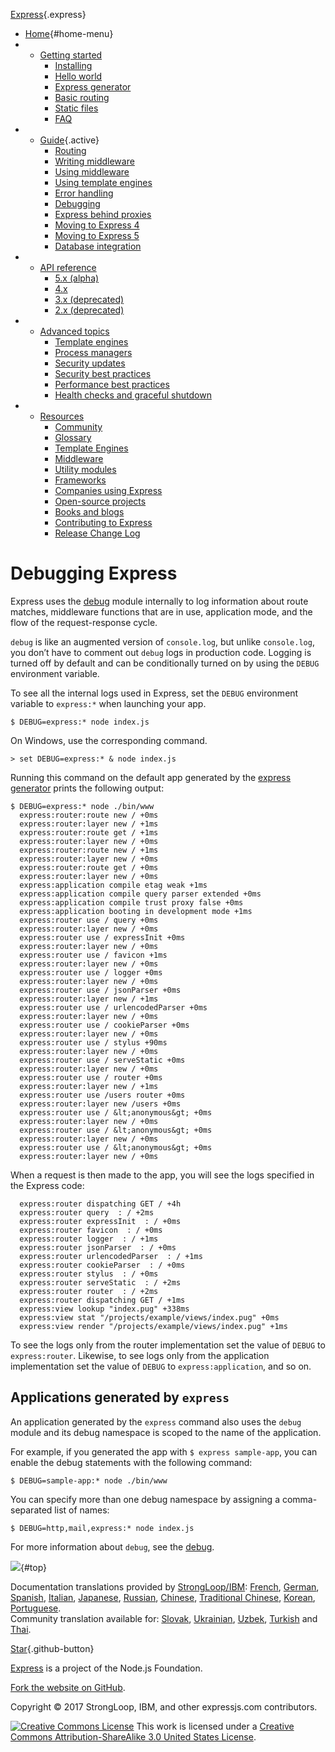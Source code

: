 <div class="section page content">

<div id="mobile-menu">

<div id="nav-button" class="fa fa-bars fa-2x button">

</div>

</div>

<div id="logo" class="section">

[Express](/){.express}

</div>

<div id="navbar">

-   [Home](/){#home-menu}
-   -   [Getting started](/en/starter/installing.html)
        -   [Installing](/en/starter/installing.html)
        -   [Hello world](/en/starter/hello-world.html)
        -   [Express generator](/en/starter/generator.html)
        -   [Basic routing](/en/starter/basic-routing.html)
        -   [Static files](/en/starter/static-files.html)
        -   [FAQ](/en/starter/faq.html)
-   -   [Guide](/en/guide/routing.html){.active}
        -   [Routing](/en/guide/routing.html)
        -   [Writing middleware](/en/guide/writing-middleware.html)
        -   [Using middleware](/en/guide/using-middleware.html)
        -   [Using template
            engines](/en/guide/using-template-engines.html)
        -   [Error handling](/en/guide/error-handling.html)
        -   [Debugging](/en/guide/debugging.html)
        -   [Express behind proxies](/en/guide/behind-proxies.html)
        -   [Moving to Express 4](/en/guide/migrating-4.html)
        -   [Moving to Express 5](/en/guide/migrating-5.html)
        -   [Database integration](/en/guide/database-integration.html)
-   -   [API reference](/en/4x/api.html)
        -   [5.x (alpha)](/en/5x/api.html)
        -   [4.x](/en/4x/api.html)
        -   [3.x (deprecated)](/en/3x/api.html)
        -   [2.x (deprecated)](/2x/)
-   -   [Advanced topics](/en/advanced/developing-template-engines.html)
        -   [Template
            engines](/en/advanced/developing-template-engines.html)
        -   [Process managers](/en/advanced/pm.html)
        -   [Security updates](/en/advanced/security-updates.html)
        -   [Security best
            practices](/en/advanced/best-practice-security.html)
        -   [Performance best
            practices](/en/advanced/best-practice-performance.html)
        -   [Health checks and graceful
            shutdown](/en/advanced/healthcheck-graceful-shutdown.html)
-   -   [Resources](/en/resources/glossary.html)
        -   [Community](/en/resources/community.html)
        -   [Glossary](/en/resources/glossary.html)
        -   [Template Engines](/en/resources/template-engines.html)
        -   [Middleware](/en/resources/middleware.html)
        -   [Utility modules](/en/resources/utils.html)
        -   [Frameworks](/en/resources/frameworks.html)
        -   [Companies using
            Express](/en/resources/companies-using-express.html)
        -   [Open-source
            projects](/en/resources/open-source-using-express.html)
        -   [Books and blogs](/en/resources/books-blogs.html)
        -   [Contributing to Express](/en/resources/contributing.html)
        -   [Release Change Log](/en/changelog/4x.html)

</div>

<div id="overlay">

</div>

<div id="page-doc" markdown="1">

Debugging Express
=================

Express uses the [debug](https://www.npmjs.com/package/debug) module
internally to log information about route matches, middleware functions
that are in use, application mode, and the flow of the request-response
cycle.

<div class="doc-box doc-info">

`debug` is like an augmented version of `console.log`, but unlike
`console.log`, you don’t have to comment out `debug` logs in production
code. Logging is turned off by default and can be conditionally turned
on by using the `DEBUG` environment variable.

</div>

To see all the internal logs used in Express, set the `DEBUG`
environment variable to `express:*` when launching your app.

    $ DEBUG=express:* node index.js

On Windows, use the corresponding command.

    > set DEBUG=express:* & node index.js

Running this command on the default app generated by the [express
generator](/en/starter/generator.html) prints the following output:

    $ DEBUG=express:* node ./bin/www
      express:router:route new / +0ms
      express:router:layer new / +1ms
      express:router:route get / +1ms
      express:router:layer new / +0ms
      express:router:route new / +1ms
      express:router:layer new / +0ms
      express:router:route get / +0ms
      express:router:layer new / +0ms
      express:application compile etag weak +1ms
      express:application compile query parser extended +0ms
      express:application compile trust proxy false +0ms
      express:application booting in development mode +1ms
      express:router use / query +0ms
      express:router:layer new / +0ms
      express:router use / expressInit +0ms
      express:router:layer new / +0ms
      express:router use / favicon +1ms
      express:router:layer new / +0ms
      express:router use / logger +0ms
      express:router:layer new / +0ms
      express:router use / jsonParser +0ms
      express:router:layer new / +1ms
      express:router use / urlencodedParser +0ms
      express:router:layer new / +0ms
      express:router use / cookieParser +0ms
      express:router:layer new / +0ms
      express:router use / stylus +90ms
      express:router:layer new / +0ms
      express:router use / serveStatic +0ms
      express:router:layer new / +0ms
      express:router use / router +0ms
      express:router:layer new / +1ms
      express:router use /users router +0ms
      express:router:layer new /users +0ms
      express:router use / &lt;anonymous&gt; +0ms
      express:router:layer new / +0ms
      express:router use / &lt;anonymous&gt; +0ms
      express:router:layer new / +0ms
      express:router use / &lt;anonymous&gt; +0ms
      express:router:layer new / +0ms

When a request is then made to the app, you will see the logs specified
in the Express code:

      express:router dispatching GET / +4h
      express:router query  : / +2ms
      express:router expressInit  : / +0ms
      express:router favicon  : / +0ms
      express:router logger  : / +1ms
      express:router jsonParser  : / +0ms
      express:router urlencodedParser  : / +1ms
      express:router cookieParser  : / +0ms
      express:router stylus  : / +0ms
      express:router serveStatic  : / +2ms
      express:router router  : / +2ms
      express:router dispatching GET / +1ms
      express:view lookup "index.pug" +338ms
      express:view stat "/projects/example/views/index.pug" +0ms
      express:view render "/projects/example/views/index.pug" +1ms

To see the logs only from the router implementation set the value of
`DEBUG` to `express:router`. Likewise, to see logs only from the
application implementation set the value of `DEBUG` to
`express:application`, and so on.

Applications generated by `express`
-----------------------------------

An application generated by the `express` command also uses the `debug`
module and its debug namespace is scoped to the name of the application.

For example, if you generated the app with `$ express sample-app`, you
can enable the debug statements with the following command:

    $ DEBUG=sample-app:* node ./bin/www

You can specify more than one debug namespace by assigning a
comma-separated list of names:

    $ DEBUG=http,mail,express:* node index.js

For more information about `debug`, see the
[debug](https://www.npmjs.com/package/debug).

</div>

</div>

[![](/images/arrow.png)](#){#top}
<div id="doc-langs" class="section">

Documentation translations provided by
[StrongLoop/IBM](http://strongloop.com): [French](/fr/), [German](/de/),
[Spanish](/es/), [Italian](/it/), [Japanese](/ja/), [Russian](/ru/),
[Chinese](/zh-cn/), [Traditional Chinese](/zh-tw/), [Korean](/ko/),
[Portuguese](/pt-br/).\
Community translation available for: [Slovak](/sk/), [Ukrainian](/uk/),
[Uzbek](/uz/), [Turkish](/tr/) and [Thai](/th/).

</div>

<div id="footer-content">

<div id="github">

[Star](https://github.com/expressjs/expressjs.com){.github-button}

</div>

<div id="sponsor">

[Express](https://github.com/expressjs/express/) is a project of the
[](http://nodejs.org/foundation)Node.js Foundation.

</div>

<div id="fork">

[Fork the website on
GitHub](https://github.com/expressjs/expressjs.com).

</div>

<div>

Copyright © 2017 StrongLoop, IBM, and other expressjs.com contributors.

</div>

</div>

<div id="license">

[![Creative Commons
License](https://i.creativecommons.org/l/by-sa/3.0/us/80x15.png)](http://creativecommons.org/licenses/by-sa/3.0/us/)
This work is licensed under a [Creative Commons Attribution-ShareAlike
3.0 United States
License](http://creativecommons.org/licenses/by-sa/3.0/us/).

</div>
